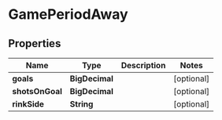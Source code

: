 

# GamePeriodAway


## Properties

| Name | Type | Description | Notes |
|------------ | ------------- | ------------- | -------------|
|**goals** | **BigDecimal** |  |  [optional] |
|**shotsOnGoal** | **BigDecimal** |  |  [optional] |
|**rinkSide** | **String** |  |  [optional] |



